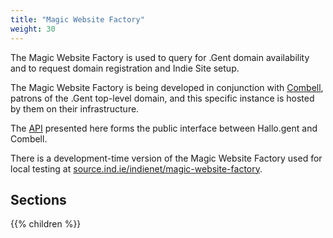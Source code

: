 ```yaml
---
title: "Magic Website Factory"
weight: 30
---
```


The Magic Website Factory is used to query for .Gent domain availability and to request domain registration and Indie Site setup.

The Magic Website Factory is being developed in conjunction with [Combell](http://combell.gent), patrons of the .Gent top-level domain, and this specific instance is hosted by them on their infrastructure. 

The [API](api/) presented here forms the public interface between Hallo.gent and Combell.

There is a development-time version of the Magic Website Factory used for local testing at [source.ind.ie/indienet/magic-website-factory](https://source.ind.ie/indienet/magic-website-factory).

## Sections

{{% children %}}